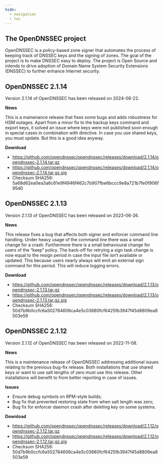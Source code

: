 ```yaml
---
hide:
  - navigation
  - toc
---
```


## The OpenDNSSEC project

OpenDNSSEC is a policy-based zone signer that automates the process of keeping track of DNSSEC keys and the signing of zones. The goal of the project is to make DNSSEC easy to deploy. The project is Open Source and intends to drive adoption of Domain Name System Security Extensions (DNSSEC) to further enhance Internet security.

## OpenDNSSEC 2.1.14

Version 2.1.14 of OpenDNSSEC has been released on 2024-08-22.

**News**

This is a mainenance release that fixes some bugs and adds robustness for HSM outages.  Apart from a minor fix to the backup keys command and export keys, it solved an issue where keys were not published soon enough in special cases in combination with <SharedKeys> directive.  In case you use shared keys, you must update.  But this is a good idea anyway.

**Download**

- https://github.com/opendnssec/opendnssec/releases/download/2.1.14/opendnssec-2.1.14.tar.gz
- https://github.com/opendnssec/opendnssec/releases/download/2.1.14/opendnssec-2.1.14.tar.gz.sig
- Checksum SHA256: 5a68d62ea0ea3a6c61e9f4946f462c7b907fbe6bccc9e8a721b7fe0f906f95d0

## OpenDNSSEC 2.1.13

Version 2.1.13 of OpenDNSSEC has been released on 2023-06-26.

**News**

This release fixes a bug that affects both signer and enforcer command
line handling. Under heavy usage of the command line there was a small
change for a crash.
Furthermore there is a small behavioural change for users of the “keep”
policy. The back-off for retrying a sign task change is now equal to
the resign period in case the input file isn’t available or updated.
This because users nearly always will emit an external sign command for
this period. This will reduce logging errors.

**Download**

- https://github.com/opendnssec/opendnssec/releases/download/2.1.13/opendnssec-2.1.13.tar.gz
- https://github.com/opendnssec/opendnssec/releases/download/2.1.13/opendnssec-2.1.13.tar.gz.sig
- Checksum SHA256: 50d7b9b0ccfc6a502784606ca4e5c03680fcf6425fb3947f45d8809ea8503e59

## OpenDNSSEC 2.1.12

Version 2.1.12 of OpenDNSSEC has been released on 2022-11-08.

**News**

This is a maintenance release of OpenDNSSEC addressing additional issues relating to the previous bug-fix release. Both installations that use shared keys or want to use salt lengths of zero must use this release. Other installations will benefit to from better reporting in case of issues.

**Issues**

- Ensure debug symbols on RPM-style builds;
- Bug fix that prevented restoring state from when salt length was zero;
- Bug fix for enforcer daemon crash after deleting key on some systems.

**Download**

- https://github.com/opendnssec/opendnssec/releases/download/2.1.12/opendnssec-2.1.12.tar.gz
- https://github.com/opendnssec/opendnssec/releases/download/2.1.12/opendnssec-2.1.12.tar.gz.sig
- Checksum SHA256: 50d7b9b0ccfc6a502784606ca4e5c03680fcf6425fb3947f45d8809ea8503e59
